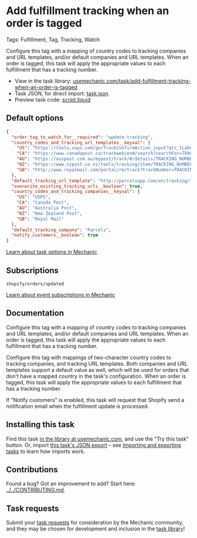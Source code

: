 # Add fulfillment tracking when an order is tagged

Tags: Fulfillment, Tag, Tracking, Watch

Configure this tag with a mapping of country codes to tracking companies and URL templates, and/or default companies and URL templates. When an order is tagged, this task will apply the appropriate values to each fulfillment that has a tracking number.

* View in the task library: [usemechanic.com/task/add-fulfillment-tracking-when-an-order-is-tagged](https://usemechanic.com/task/add-fulfillment-tracking-when-an-order-is-tagged)
* Task JSON, for direct import: [task.json](../../tasks/add-fulfillment-tracking-when-an-order-is-tagged.json)
* Preview task code: [script.liquid](./script.liquid)

## Default options

```json
{
  "order_tag_to_watch_for__required": "update-tracking",
  "country_codes_and_tracking_url_templates__keyval": {
    "US": "https://tools.usps.com/go/TrackConfirmAction_input?qtc_tLabels1=TRACKING_NUMBER",
    "CA": "https://www.canadapost.ca/trackweb/en#/search?searchFor=TRACKING_NUMBER",
    "AU": "https://auspost.com.au/mypost/track/#/details/TRACKING_NUMBER",
    "NZ": "https://www.nzpost.co.nz/tools/tracking/item/TRACKING_NUMBER",
    "GB": "http://www.royalmail.com/portal/rm/track?trackNumber=TRACKING_NUMBER"
  },
  "default_tracking_url_template": "http://parcelsapp.com/en/tracking/TRACKING_NUMBER",
  "overwrite_existing_tracking_urls__boolean": true,
  "country_codes_and_tracking_companies__keyval": {
    "US": "USPS",
    "CA": "Canada Post",
    "AU": "Australia Post",
    "NZ": "New Zealand Post",
    "GB": "Royal Mail"
  },
  "default_tracking_company": "Parcels",
  "notify_customers__boolean": true
}
```

[Learn about task options in Mechanic](https://docs.usemechanic.com/article/471-task-options)

## Subscriptions

```liquid
shopify/orders/updated
```

[Learn about event subscriptions in Mechanic](https://docs.usemechanic.com/article/408-subscriptions)

## Documentation

Configure this tag with a mapping of country codes to tracking companies and URL templates, and/or default companies and URL templates. When an order is tagged, this task will apply the appropriate values to each fulfillment that has a tracking number.

Configure this tag with mappings of two-character country codes to tracking companies, and tracking URL templates. Both companies and URL templates support a default value as well, which will be used for orders that don't have a mapped country in the task's configuration. When an order is tagged, this task will apply the appropriate values to each fulfillment that has a tracking number.

If "Notify customers" is enabled, this task will request that Shopify send a notification email when the fulfillment update is processed.

## Installing this task

Find this task [in the library at usemechanic.com](https://usemechanic.com/task/add-fulfillment-tracking-when-an-order-is-tagged), and use the "Try this task" button. Or, import [this task's JSON export](../../tasks/add-fulfillment-tracking-when-an-order-is-tagged.json) – see [Importing and exporting tasks](https://docs.usemechanic.com/article/505-importing-and-exporting-tasks) to learn how imports work.

## Contributions

Found a bug? Got an improvement to add? Start here: [../../CONTRIBUTING.md](../../CONTRIBUTING.md).

## Task requests

Submit your [task requests](https://mechanic.canny.io/task-requests) for consideration by the Mechanic community, and they may be chosen for development and inclusion in the [task library](https://tasks.mechanic.dev/)!
